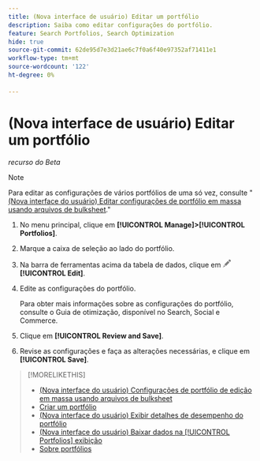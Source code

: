```yaml
---
title: (Nova interface de usuário) Editar um portfólio
description: Saiba como editar configurações do portfólio.
feature: Search Portfolios, Search Optimization
hide: true
source-git-commit: 62de95d7e3d21ae6c7f0a6f40e97352af71411e1
workflow-type: tm+mt
source-wordcount: '122'
ht-degree: 0%

---
```


# (Nova interface de usuário) Editar um portfólio

*recurso do Beta*

>[!NOTE]
>
>Para editar as configurações de vários portfólios de uma só vez, consulte &quot;[(Nova interface do usuário) Editar configurações de portfólio em massa usando arquivos de bulksheet](portfolio-bulksheets.md).&quot;

1. No menu principal, clique em **[!UICONTROL Manage]>[!UICONTROL Portfolios]**.

1. Marque a caixa de seleção ao lado do portfólio.

1. Na barra de ferramentas acima da tabela de dados, clique em ![Editar](/help/search-social-commerce/assets/edit.png "Editar") **[!UICONTROL Edit]**.

1. Edite as configurações do portfólio.

   Para obter mais informações sobre as configurações do portfólio, consulte o Guia de otimização, disponível no Search, Social e Commerce.

1. Clique em **[!UICONTROL Review and Save]**.

1. Revise as configurações e faça as alterações necessárias, e clique em **[!UICONTROL Save]**.

>[!MORELIKETHIS]
>
>* [(Nova interface do usuário) Configurações de portfólio de edição em massa usando arquivos de bulksheet](portfolio-bulksheets.md)
>* [Criar um portfólio](portfolio-create.md)
>* [(Nova interface do usuário) Exibir detalhes de desempenho do portfólio](portfolio-details.md)
>* [(Nova interface do usuário) Baixar dados na [!UICONTROL Portfolios] exibição](portfolio-view-report.md)
>* [Sobre portfólios](portfolio-about.md)